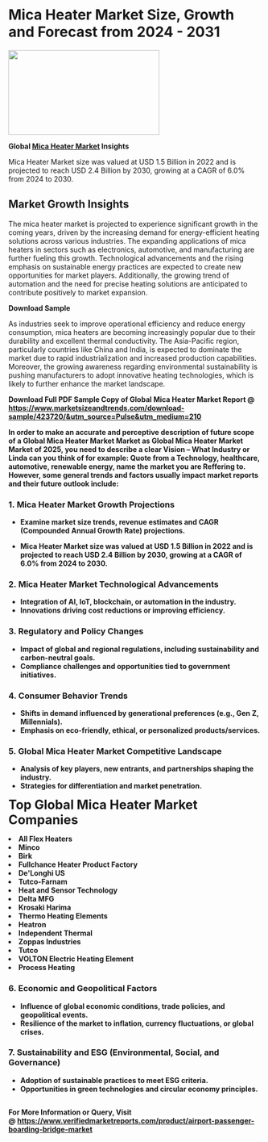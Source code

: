 <H1>Mica Heater Market Size, Growth and Forecast from 2024 - 2031</H1><img class="aligncenter size-medium wp-image-584254" src="https://thirdeyenews.in/wp-content/uploads/2024/09/Global-Market-Research-300x168.jpeg" alt="" width="300" height="168" /><p><strong>Global&nbsp;<a href="https://www.marketsizeandtrends.com/download-sample/423720/&amp;utm_source=Pulse&amp;utm_medium=210">Mica Heater Market</a> Insights</strong></p><p>Mica Heater Market size was valued at USD 1.5 Billion in 2022 and is projected to reach USD 2.4 Billion by 2030, growing at a CAGR of 6.0% from 2024 to 2030.</p><p><h2>Market Growth Insights</h2> <p>The mica heater market is projected to experience significant growth in the coming years, driven by the increasing demand for energy-efficient heating solutions across various industries. The expanding applications of mica heaters in sectors such as electronics, automotive, and manufacturing are further fueling this growth. Technological advancements and the rising emphasis on sustainable energy practices are expected to create new opportunities for market players. Additionally, the growing trend of automation and the need for precise heating solutions are anticipated to contribute positively to market expansion.</p> <p><strong>Download Sample</strong></p> <p>As industries seek to improve operational efficiency and reduce energy consumption, mica heaters are becoming increasingly popular due to their durability and excellent thermal conductivity. The Asia-Pacific region, particularly countries like China and India, is expected to dominate the market due to rapid industrialization and increased production capabilities. Moreover, the growing awareness regarding environmental sustainability is pushing manufacturers to adopt innovative heating technologies, which is likely to further enhance the market landscape.</p> <p><strong></p><p><span class=""><strong>Download Full PDF Sample Copy of Global Mica Heater Market Report</strong> @ <a href="https://www.marketsizeandtrends.com/download-sample/423720/&amp;utm_source=Pulse&amp;utm_medium=210" target="_blank">https://www.marketsizeandtrends.com/download-sample/423720/&amp;utm_source=Pulse&amp;utm_medium=210</a></span></p><p>In order to make an accurate and perceptive description of future scope of a Global&nbsp;Mica Heater Market Market as Global&nbsp;Mica Heater Market Market of 2025, you need to describe a clear Vision &ndash; What Industry or Linda can you think of for example: Quote from a Technology, healthcare, automotive, renewable energy, name the market you are Reffering to. However, some general trends and factors usually impact market reports and their future outlook include:</p><h3>1.&nbsp;<strong>Mica Heater Market Growth Projections</strong></h3><ul><li>Examine market size trends, revenue estimates and CAGR (Compounded Annual Growth Rate) projections.</li><li><p>Mica Heater Market size was valued at USD 1.5 Billion in 2022 and is projected to reach USD 2.4 Billion by 2030, growing at a CAGR of 6.0% from 2024 to 2030.</p></li></ul><h3>2.&nbsp;<strong>Mica Heater Market Technological Advancements</strong></h3><ul><li>Integration of AI, IoT, blockchain, or automation in the industry.</li><li>Innovations driving cost reductions or improving efficiency.</li></ul><h3>3.&nbsp;<strong>Regulatory and Policy Changes</strong></h3><ul><li>Impact of global and regional regulations, including sustainability and carbon-neutral goals.</li><li>Compliance challenges and opportunities tied to government initiatives.</li></ul><h3>4.&nbsp;<strong>Consumer Behavior Trends</strong></h3><ul><li>Shifts in demand influenced by generational preferences (e.g., Gen Z, Millennials).</li><li>Emphasis on eco-friendly, ethical, or personalized products/services.</li></ul><h3>5.&nbsp;<strong>Global Mica Heater Market Competitive Landscape</strong></h3><ul><li>Analysis of key players, new entrants, and partnerships shaping the industry.</li><li>Strategies for differentiation and market penetration.</li></ul><p data-pm-slice="1 1 []"><span style="color: inherit; font-family: inherit; font-size: 25px;">Top Global Mica Heater Market Companies</span></p><div class="" data-test-id=""><p><li>All Flex Heaters</li><li> Minco</li><li> Birk</li><li> Fullchance Heater Product Factory</li><li> De'Longhi US</li><li> Tutco-Farnam</li><li> Heat and Sensor Technology</li><li> Delta MFG</li><li> Krosaki Harima</li><li> Thermo Heating Elements</li><li> Heatron</li><li> Independent Thermal</li><li> Zoppas Industries</li><li> Tutco</li><li> VOLTON Electric Heating Element</li><li> Process Heating</li></p></div><h3>6.&nbsp;<strong>Economic and Geopolitical Factors</strong></h3><ul><li>Influence of global economic conditions, trade policies, and geopolitical events.</li><li>Resilience of the market to inflation, currency fluctuations, or global crises.</li></ul><h3>7.&nbsp;<strong>Sustainability and ESG (Environmental, Social, and Governance)</strong></h3><ul><li>Adoption of sustainable practices to meet ESG criteria.</li><li>Opportunities in green technologies and circular economy principles.</li></ul><h2><strong style="font-size: 14px;">For More Information or Query, Visit @&nbsp;</strong><a style="background-color: #ffffff; font-size: 14px;" href="https://www.marketsizeandtrends.com/report/mica-heater-market/" target="_blank">https://www.verifiedmarketreports.com/product/airport-passenger-boarding-bridge-market</a></h2>
